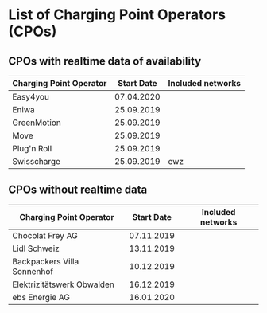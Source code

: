 # List of Charging Point Operators (CPOs)

## CPOs with realtime data of availability

| Charging Point Operator | Start Date | Included networks
| --- | --- | ---
| Easy4you | 07.04.2020 |
| Eniwa | 25.09.2019 | 
| GreenMotion | 25.09.2019 |
| Move | 25.09.2019 |
| Plug'n Roll | 25.09.2019 |
| Swisscharge | 25.09.2019 | ewz

## CPOs without realtime data

| Charging Point Operator | Start Date | Included networks
| --- | --- | ---
| Chocolat Frey AG | 07.11.2019
| Lidl Schweiz | 13.11.2019
| Backpackers Villa Sonnenhof | 10.12.2019
| Elektrizitätswerk Obwalden | 16.12.2019
| ebs Energie AG | 16.01.2020
